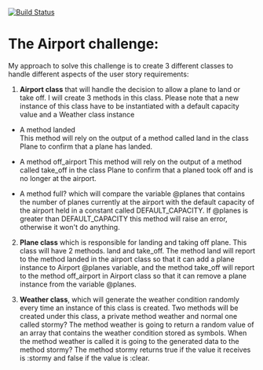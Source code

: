 [![Build
Status](https://travis-ci.org/travis-ci/travis-web.svg?branch=master)](https://travis-ci.org/travis-ci/travis-web)

# The Airport challenge:

My approach to solve this challenge is to create 3 different classes to
handle different aspects of the user story requirements:

1. **Airport class** that will handle the decision to allow a plane to land or take off. I will create 3 methods in this class. Please note that a new instance of this class have to be instantiated with a default capacity value and a Weather class instance  

- A method landed  
This method will rely on the output of a method called land in the class Plane to confirm that a plane has landed.

- A method off_airport
This method will rely on the output of a method called take_off in the class Plane to confirm that a planed took off and is no longer at the airport.

- A method full? which will compare the variable @planes that contains the number of planes currently at the airport with the default capacity of the airport held in a constant called DEFAULT_CAPACITY. If @planes is greater than DEFAULT_CAPACITY this method will raise an error, otherwise it won't do anything.  


2. **Plane class** which is responsible for landing and taking off plane. This class will have 2 methods. land and take_off. The method land will report to the method landed in the airport class so that it can add a plane instance to Airport @planes variable, and the method take_off will report to the method off_airport in Airport class so that it can remove a plane instance from the variable @planes.  

3. **Weather class**, which will generate the weather condition randomly every time an instance of this class is  created. Two methods will be created under this class, a private method weather and normal one called stormy? The method weather is going to return a random value of an array that contains the weather condition stored as symbols. When the method weather is called it is going to the generated data to the method stormy? The method stormy returns true if the value it receives is :stormy and false if the value is :clear.
